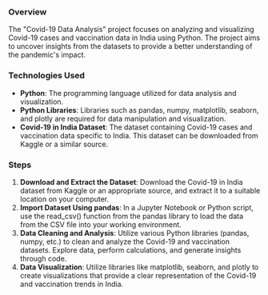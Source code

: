 ### Overview
The "Covid-19 Data Analysis" project focuses on analyzing and visualizing Covid-19 cases and vaccination data in India using Python. The project aims to uncover insights from the datasets to provide a better understanding of the pandemic's impact.

### Technologies Used
- **Python**: The programming language utilized for data analysis and visualization.
- **Python Libraries**: Libraries such as pandas, numpy, matplotlib, seaborn, and plotly are required for data manipulation and visualization.
- **Covid-19 in India Dataset**: The dataset containing Covid-19 cases and vaccination data specific to India. This dataset can be downloaded from Kaggle or a similar source.

### Steps
1. **Download and Extract the Dataset**: Download the Covid-19 in India dataset from Kaggle or an appropriate source, and extract it to a suitable location on your computer.
2. **Import Dataset Using pandas**: In a Jupyter Notebook or Python script, use the read_csv() function from the pandas library to load the data from the CSV file into your working environment.
3. **Data Cleaning and Analysis**: Utilize various Python libraries (pandas, numpy, etc.) to clean and analyze the Covid-19 and vaccination datasets. Explore data, perform calculations, and generate insights through code.
4. **Data Visualization**: Utilize libraries like matplotlib, seaborn, and plotly to create visualizations that provide a clear representation of the Covid-19 and vaccination trends in India.

